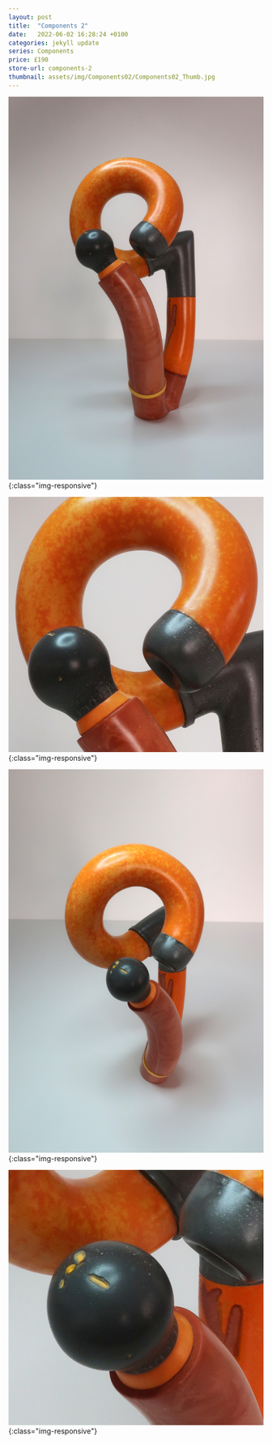 ```yaml
---
layout: post
title:  "Components 2"
date:   2022-06-02 16:28:24 +0100
categories: jekyll update
series: Components
price: £190
store-url: components-2
thumbnail: assets/img/Components02/Components02_Thumb.jpg
---
```


![Components 1 Sculpture](/assets/img/Components02/Components02_01.jpg){:class="img-responsive"}

![Components 1 Sculpture](/assets/img/Components02/Components02_02.jpg){:class="img-responsive"}

![Components 1 Sculpture](/assets/img/Components02/Components02_03.jpg){:class="img-responsive"}

![Components 1 Sculpture](/assets/img/Components02/Components02_04.jpg){:class="img-responsive"}

